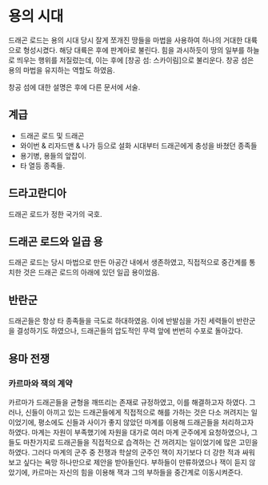 # 용의 시대

드래곤 로드는 용의 시대 당시 잘게 쪼개진 땅들을 마법을 사용하여 하나의 거대한 대륙으로 형성시켰다.
해당 대륙은 후에 판계아로 불린다.
힘을 과시하듯이 땅의 일부를 하늘로 띄우는 행위를 저질렀는데, 이는 후에 [창공 섬: 스카이림]으로 불리운다.
창공 섬은 용의 마법을 유지하는 역할도 하였음.

창공 섬에 대한 설명은 후에 다른 문서에 서술.

## 계급

- 드래곤 로드 및 드래곤
- 와이번 & 리자드맨 & 나가 등으로 설화 시대부터 드래곤에게 충성을 바쳤던 종족들
- 용기병, 용들의 앞잡이.
- 타 열등 종족들.

## 드라고란디아

드래곤 로드가 정한 국가의 국호.

## 드래곤 로드와 일곱 용

드래곤 로드는 당시 마법으로 만든 아공간 내에서 생존하였고,
직접적으로 중간계를 통치한 것은 드래곤 로드의 아래에 있던 일곱 용이었음.

## 반란군

드래곤들은 항상 타 종족들을 극도로 하대하였음.
이에 반발심을 가진 세력들이 반란군을 결성하기도 하였으나, 드래곤들의 압도적인 무력 앞에 번번히 수포로 돌아갔다.

## 용마 전쟁

### 카르마와 잭의 계약

카르마가 드래곤들을 균형을 깨뜨리는 존재로 규정하였고, 이를 해결하고자 하였다.
그러나, 신들이 아끼고 있는 드래곤들에게 직접적으로 해를 가하는 것은 다소 꺼려지는 일이었기에,
평소에도 신들과 사이가 좋지 않았던 마계를 이용해 드래곤들을 처리하고자 하였다.
마계는 자원이 부족했기에 자원을 대가로 여러 마계 군주에게 요청하였으나, 그들도 마찬가지로 드래곤들을 직접적으로 습격하는 건 꺼려지는 일이었기에 많은 고민을 하였다.
그러다 마계의 군주 중 전쟁과 학살의 군주인 잭이 자기보다 더 강한 적과 싸워보고 싶다는 욕망 하나만으로 제안을 받아들인다.
부하들이 만류하였으나 잭이 듣지 않았기에, 카르마는 자신의 힘을 이용해 잭과 그의 부하들을 중간계로 이동시켜준다.
